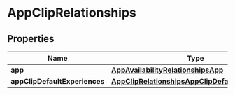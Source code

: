 

# AppClipRelationships


## Properties

| Name | Type | Description | Notes |
|------------ | ------------- | ------------- | -------------|
|**app** | [**AppAvailabilityRelationshipsApp**](AppAvailabilityRelationshipsApp.md) |  |  [optional] |
|**appClipDefaultExperiences** | [**AppClipRelationshipsAppClipDefaultExperiences**](AppClipRelationshipsAppClipDefaultExperiences.md) |  |  [optional] |



